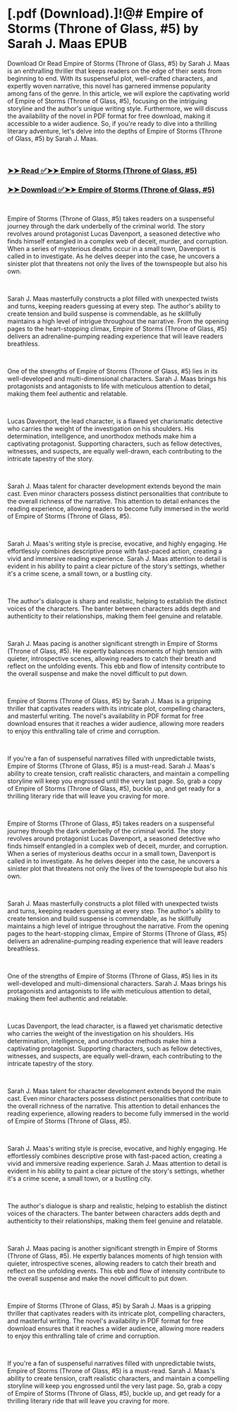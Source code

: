 # [.pdf (Download).]!@# Empire of Storms (Throne of Glass, #5) by Sarah J. Maas EPUB

<p>Download Or Read Empire of Storms (Throne of Glass, #5) by Sarah J. Maas is an enthralling thriller that keeps readers on the edge of their seats from beginning to end. With its suspenseful plot, well-crafted characters, and expertly woven narrative, this novel has garnered immense popularity among fans of the genre. In this article, we will explore the captivating world of Empire of Storms (Throne of Glass, #5), focusing on the intriguing storyline and the author's unique writing style. Furthermore, we will discuss the availability of the novel in PDF format for free download, making it accessible to a wider audience. So, if you're ready to dive into a thrilling literary adventure, let's delve into the depths of Empire of Storms (Throne of Glass, #5) by Sarah J. Maas.</p>
<p>&nbsp;</p>

### [➤➤ Read ✅➤➤ Empire of Storms (Throne of Glass, #5)](https://pdf2worldwide.blogspot.com/id/76713323)

### [➤➤ Download ✅➤➤ Empire of Storms (Throne of Glass, #5)](https://pdf2worldwide.blogspot.com/id/76713323)

<p>&nbsp;</p>
<p>Empire of Storms (Throne of Glass, #5) takes readers on a suspenseful journey through the dark underbelly of the criminal world. The story revolves around protagonist Lucas Davenport, a seasoned detective who finds himself entangled in a complex web of deceit, murder, and corruption. When a series of mysterious deaths occur in a small town, Davenport is called in to investigate. As he delves deeper into the case, he uncovers a sinister plot that threatens not only the lives of the townspeople but also his own.</p>
<p>&nbsp;</p>
<p>Sarah J. Maas masterfully constructs a plot filled with unexpected twists and turns, keeping readers guessing at every step. The author's ability to create tension and build suspense is commendable, as he skillfully maintains a high level of intrigue throughout the narrative. From the opening pages to the heart-stopping climax, Empire of Storms (Throne of Glass, #5) delivers an adrenaline-pumping reading experience that will leave readers breathless.</p>
<p>&nbsp;</p>
<p>One of the strengths of Empire of Storms (Throne of Glass, #5) lies in its well-developed and multi-dimensional characters. Sarah J. Maas brings his protagonists and antagonists to life with meticulous attention to detail, making them feel authentic and relatable.</p>
<p>&nbsp;</p>
<p>Lucas Davenport, the lead character, is a flawed yet charismatic detective who carries the weight of the investigation on his shoulders. His determination, intelligence, and unorthodox methods make him a captivating protagonist. Supporting characters, such as fellow detectives, witnesses, and suspects, are equally well-drawn, each contributing to the intricate tapestry of the story.</p>
<p>&nbsp;</p>
<p>Sarah J. Maas talent for character development extends beyond the main cast. Even minor characters possess distinct personalities that contribute to the overall richness of the narrative. This attention to detail enhances the reading experience, allowing readers to become fully immersed in the world of Empire of Storms (Throne of Glass, #5).</p>
<p>&nbsp;</p>
<p>Sarah J. Maas's writing style is precise, evocative, and highly engaging. He effortlessly combines descriptive prose with fast-paced action, creating a vivid and immersive reading experience. Sarah J. Maas attention to detail is evident in his ability to paint a clear picture of the story's settings, whether it's a crime scene, a small town, or a bustling city.</p>
<p>&nbsp;</p>
<p>The author's dialogue is sharp and realistic, helping to establish the distinct voices of the characters. The banter between characters adds depth and authenticity to their relationships, making them feel genuine and relatable.</p>
<p>&nbsp;</p>
<p>Sarah J. Maas pacing is another significant strength in Empire of Storms (Throne of Glass, #5). He expertly balances moments of high tension with quieter, introspective scenes, allowing readers to catch their breath and reflect on the unfolding events. This ebb and flow of intensity contribute to the overall suspense and make the novel difficult to put down.</p>
<p>&nbsp;</p>
<p>Empire of Storms (Throne of Glass, #5) by Sarah J. Maas is a gripping thriller that captivates readers with its intricate plot, compelling characters, and masterful writing. The novel's availability in PDF format for free download ensures that it reaches a wider audience, allowing more readers to enjoy this enthralling tale of crime and corruption.</p>
<p>&nbsp;</p>
<p>If you're a fan of suspenseful narratives filled with unpredictable twists, Empire of Storms (Throne of Glass, #5) is a must-read. Sarah J. Maas's ability to create tension, craft realistic characters, and maintain a compelling storyline will keep you engrossed until the very last page. So, grab a copy of Empire of Storms (Throne of Glass, #5), buckle up, and get ready for a thrilling literary ride that will leave you craving for more.</p>
<p>&nbsp;</p>
<p>Empire of Storms (Throne of Glass, #5) takes readers on a suspenseful journey through the dark underbelly of the criminal world. The story revolves around protagonist Lucas Davenport, a seasoned detective who finds himself entangled in a complex web of deceit, murder, and corruption. When a series of mysterious deaths occur in a small town, Davenport is called in to investigate. As he delves deeper into the case, he uncovers a sinister plot that threatens not only the lives of the townspeople but also his own.</p>
<p>&nbsp;</p>
<p>Sarah J. Maas masterfully constructs a plot filled with unexpected twists and turns, keeping readers guessing at every step. The author's ability to create tension and build suspense is commendable, as he skillfully maintains a high level of intrigue throughout the narrative. From the opening pages to the heart-stopping climax, Empire of Storms (Throne of Glass, #5) delivers an adrenaline-pumping reading experience that will leave readers breathless.</p>
<p>&nbsp;</p>
<p>One of the strengths of Empire of Storms (Throne of Glass, #5) lies in its well-developed and multi-dimensional characters. Sarah J. Maas brings his protagonists and antagonists to life with meticulous attention to detail, making them feel authentic and relatable.</p>
<p>&nbsp;</p>
<p>Lucas Davenport, the lead character, is a flawed yet charismatic detective who carries the weight of the investigation on his shoulders. His determination, intelligence, and unorthodox methods make him a captivating protagonist. Supporting characters, such as fellow detectives, witnesses, and suspects, are equally well-drawn, each contributing to the intricate tapestry of the story.</p>
<p>&nbsp;</p>
<p>Sarah J. Maas talent for character development extends beyond the main cast. Even minor characters possess distinct personalities that contribute to the overall richness of the narrative. This attention to detail enhances the reading experience, allowing readers to become fully immersed in the world of Empire of Storms (Throne of Glass, #5).</p>
<p>&nbsp;</p>
<p>Sarah J. Maas's writing style is precise, evocative, and highly engaging. He effortlessly combines descriptive prose with fast-paced action, creating a vivid and immersive reading experience. Sarah J. Maas attention to detail is evident in his ability to paint a clear picture of the story's settings, whether it's a crime scene, a small town, or a bustling city.</p>
<p>&nbsp;</p>
<p>The author's dialogue is sharp and realistic, helping to establish the distinct voices of the characters. The banter between characters adds depth and authenticity to their relationships, making them feel genuine and relatable.</p>
<p>&nbsp;</p>
<p>Sarah J. Maas pacing is another significant strength in Empire of Storms (Throne of Glass, #5). He expertly balances moments of high tension with quieter, introspective scenes, allowing readers to catch their breath and reflect on the unfolding events. This ebb and flow of intensity contribute to the overall suspense and make the novel difficult to put down.</p>
<p>&nbsp;</p>
<p>Empire of Storms (Throne of Glass, #5) by Sarah J. Maas is a gripping thriller that captivates readers with its intricate plot, compelling characters, and masterful writing. The novel's availability in PDF format for free download ensures that it reaches a wider audience, allowing more readers to enjoy this enthralling tale of crime and corruption.</p>
<p>&nbsp;</p>
<p>If you're a fan of suspenseful narratives filled with unpredictable twists, Empire of Storms (Throne of Glass, #5) is a must-read. Sarah J. Maas's ability to create tension, craft realistic characters, and maintain a compelling storyline will keep you engrossed until the very last page. So, grab a copy of Empire of Storms (Throne of Glass, #5), buckle up, and get ready for a thrilling literary ride that will leave you craving for more.</p>
<p>&nbsp;</p>
